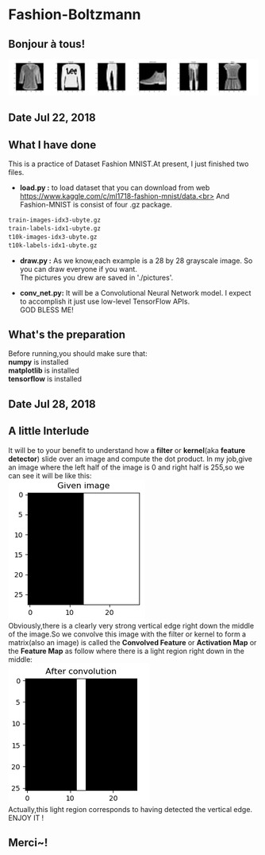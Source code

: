 # Fashion-Boltzmann
## Bonjour à tous!

![Image crashed](https://raw.githubusercontent.com/BoltzmannZhaung/Fashion-Boltzmann/master/img/pic.jpg)


## Date Jul 22, 2018
## What I have done
This is a practice of Dataset Fashion MNIST.At present, I just finished two files.

- **load.py :** to load dataset that you can download from web https://www.kaggle.com/c/ml1718-fashion-mnist/data.<br>
And Fashion-MNIST is consist of four .gz package.
```latex
train-images-idx3-ubyte.gz
train-labels-idx1-ubyte.gz
t10k-images-idx3-ubyte.gz
t10k-labels-idx1-ubyte.gz
```
- **draw.py :** As we know,each example is a 28 by 28 grayscale image.
So you can draw everyone if you want.<br>
The pictures you drew are saved in './pictures'.

- **conv_net.py:** It will be a Convolutional Neural Network model.
I expect to accomplish it just use low-level TensorFlow APIs.<br>
GOD BLESS ME!

## What's the preparation
Before running,you should make sure that:<br>
**numpy**       is installed<br>
**matplotlib**  is installed<br>
**tensorflow**  is installed<br>

## Date Jul 28, 2018
## A little Interlude
It will be to your benefit to understand how a **filter** or **kernel**(aka **feature detector**) slide over an image and compute the dot product.
In my job,give an image where the left half of the image is 0 and right half is 255,so we can see it will be like this:<br>
![Image crashed](https://raw.githubusercontent.com/BoltzmannZhaung/Fashion-Boltzmann/master/img/pic2.png)<br>
Obviously,there is a clearly very strong vertical edge right down the middle of the image.So we convolve this image with
the filter or kernel to form a matrix(also an image) is called the **Convolved Feature** or **Activation Map** or the **Feature Map** 
as follow where there is a light region right down in the middle:<br>
![Image crashed](https://raw.githubusercontent.com/BoltzmannZhaung/Fashion-Boltzmann/master/img/pic3.png)<br>
Actually,this light region corresponds to having detected the vertical edge.
ENJOY IT !

## Merci~!